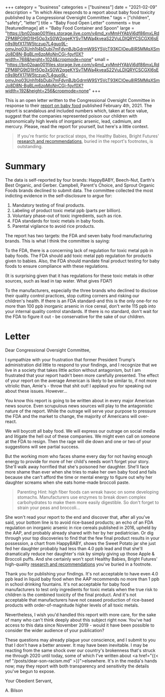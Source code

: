 +++
category = "business"
categories = ["business"]
date = "2021-02-09"
description = "In which Alex responds to a report about baby food toxicity published by a Congressional Oversight Committee."
tags = ["children", "safety", "letter"]
title = "Baby Food Open Letter"
comments = true
[featuredImage]
  alt = "Baby Food Container and Spoon"
  large = "https://bn02pap001files.storage.live.com/y4md_xyMmHYAbVi6df86mxLRdZPM8PG9tD1lH5Op3xS0W2qgeKYSvTMWa4kveaS22VuLDlQRYCSCGXl6sEn9s9bfX17lW5tczup7L4guo9L-omvJno03Unh1t4bDubj7mFdvnBJbGdrmW9SY5VcT93KCIOeu8IR5MMqXSmJo8D8N-BgBLm6zpMoNnCGj-fgvf0X?width=768&height=1024&cropmode=none"
  small = "https://bn02pap001files.storage.live.com/y4md_xyMmHYAbVi6df86mxLRdZPM8PG9tD1lH5Op3xS0W2qgeKYSvTMWa4kveaS22VuLDlQRYCSCGXl6sEn9s9bfX17lW5tczup7L4guo9L-omvJno03Unh1t4bDubj7mFdvnBJbGdrmW9SY5VcT93KCIOeu8IR5MMqXSmJo8D8N-BgBLm6zpMoNnCGj-fgvf0X?width=192&height=256&cropmode=none"
+++

This is an open letter written to the Congressional Oversight Committee in response to their [report on baby food](https://oversight.house.gov/sites/democrats.oversight.house.gov/files/2021-02-04%20ECP%20Baby%20Food%20Staff%20Report.pdf) published February 4th, 2021. The report is scandalous and included numbers which, taken at face value, suggest that the companies represented poison our children with astronomically high levels of inorganic arsenic, lead, cadmium, and mercury. Please, read the report for yourself, but here's a little context.

> If you're frantic for practical steps, the Healthy Babies, Bright Futures' [research and recommendations](http://www.healthybabyfood.org/sites/healthybabyfoods.org/files/2019-10/BabyFoodReport_FULLREPORT_ENGLISH_R5b.pdf), buried in the report's footnotes, is outstanding.

# Summary

The data is self-reported by four brands: HappyBABY, Beech-Nut, Earth's Best Organic, and Gerber. Campbell, Parent's Choice, and Sprout Organic Foods brands declined to submit data. The committee collected the most indicting evidence in the self-disclosure to argue for:

1. Mandatory testing of final products.
2. Labeling of product toxic metal ppb (parts per billion).
3. Voluntary phase-out of toxic ingredients, such as rice.
4. <acronymn title="Food and Drug Administration">FDA</acronymn> standards for toxic metals in baby foods.
5. Parental vigilance to avoid rice products.

The report has two targets: the <acronymn title="Food and Drug Administration">FDA</acronymn> and seven baby food manufacturing brands. This is what I think the committee is saying:

To the <acronymn title="Food and Drug Administration">FDA</acronymn>, there is a concerning lack of regulation for toxic metal ppb in baby foods. The <acronymn title="Food and Drug Administration">FDA</acronymn> should add toxic metal ppb regulation for products given to babies. Also, the <acronymn title="Food and Drug Administration">FDA</acronymn> should mandate final product testing for baby foods to ensure compliance with these regulations.

 (It is surprising given that it has regulations for these toxic metals in other sources, such as lead in tap water. What gives <acronymn title="Food and Drug Administration">FDA</acronymn>?)

To the manufacturers, especially the three brands who declined to disclose their quality control practices, stop cutting corners and risking our children's health. If there is an <acronymn title="Food and Drug Administration">FDA</acronymn> standard-and this is the only one-for no more than 100 ppb inorganic arsenic in rice cereal, don't write 115 ppb into your internal quality control standards. If there is no standard, don't wait for the <acronymn title="Food and Drug Administration">FDA</acronymn> to figure it out - be conservative for the sake of our children.

# Letter

Dear Congressional Oversight Committee,

I sympathize with your frustration that former President Trump's administration did little to respond to your findings, and I recognize that we live in a society that takes little action without antagonism, but I am frustrated that your report hadn't been more carefully presented. The effect of your report on the average American is likely to be similar to, if not more vitriolic than, Amie's - throw that shit out! I applaud you for speaking out about these issues. However...

You know this report is going to be written about in every major American news source. Even scrupulous news sources will play to the antagonistic nature of the report. While the outrage will serve your purpose to pressure the <acronymn title="Food and Drug Administration">FDA</acronymn> and the market to change, the majority of Americans will over-react.

We will boycott all baby food. We will express our outrage on social media and litigate the hell out of these companies. We might even call on someone at the <acronymn title="Food and Drug Administration">FDA</acronymn> to resign. Then the rage will die down and one or two of your suggestions will see partial success.

But the working mom who faces shame every day for not having enough energy to provide for more of her child's needs won't forget your story. She'll walk away horrified that she's poisoned her daughter. She'll face more shame than ever when she tries to make her own baby food and fails because she can't afford the time or mental energy to figure out why her daughter screams when she eats home-made broccoli paste.

> Parenting Hint: high fiber foods can wreak havoc on some developing stomachs. Manufacturers use enzymes to break down complex carbohydrates to make them more easily digestible. So don't forget to strain your peas and broccoli...

She won't read your report to the end and discover that, after all you've said, your bottom line is to avoid rice-based products; an echo of an <acronymn title="Food and Drug Administration">FDA</acronymn> regulation on inorganic arsenic in rice cereals published in 2016, upheld by the <acronymn title="American Academy of Pediatrics">AAP</acronymn>, and probably already shared with her by her pediatrician. Or dig through your top discoveries to find that the few final product results in your possession, a chart from HappyBABY, shows the Sweet Potato jar she just fed her daughter probably had less than 4.0 ppb lead and that she'll dramatically reduce her daughter's risk by simply giving up those Apple & Broccoli puffs. And she certainly won't spot Healthy Babies, Bright Futures' high-quality [research and recommendations](http://www.healthybabyfood.org/sites/healthybabyfoods.org/files/2019-10/BabyFoodReport_FULLREPORT_ENGLISH_R5b.pdf) you've buried in a footnote.

Thank you for publishing your findings. It's not acceptable to have even 4.0 ppb lead in liquid baby food when the <acronymn title="American Academy of Pediatrics">AAP</acronymn> recommends no more than 1 ppb in school drinking fountains. It's not acceptable for baby food manufacturers to test only ingredients for toxic metals when the true risk to children is the combined toxicity of the final product. And it's not acceptable that manufacturers have not ceased production of rice-based products with order-of-magnitude higher levels of all toxic metals.

Nevertheless, I wish you'd handled this report with more care, for the sake of many who can't think deeply about this subject right now. You've had access to this data since November 2019 - would it have been possible to consider the wider audience of your publication?

These questions may already plague your conscience, and I submit to you that I don't have a better answer. It may have been inevitable. I may be reacting from the same shock over our country's brokenness that's struck me through 2020 until today, some of which I've written about <a href="{{< ref "/posts/dear-son-racism.md" >}}">elsewhere</a>. It's in the media's hands now; may they report with both transparency and sensitivity the details you've begun to expose.

Your Obedient Servant,

A. Bilson

